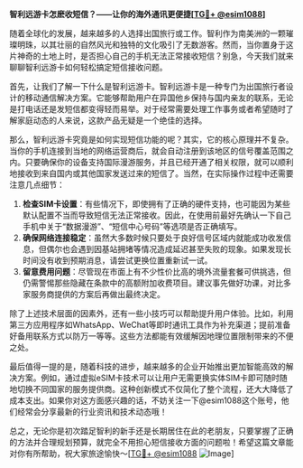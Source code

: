**智利远游卡怎麽收短信？——让你的海外通讯更便捷[[TG💪+ @esim1088](https://t.me/s/esim1088)]**

随着全球化的发展，越来越多的人选择出国旅行或工作。智利作为南美洲的一颗璀璨明珠，以其壮丽的自然风光和独特的文化吸引了无数游客。然而，当你置身于这片神奇的土地上时，是否担心自己的手机无法正常接收短信？别急，今天我们就来聊聊智利远游卡如何轻松搞定短信接收问题。

首先，让我们了解一下什么是智利远游卡。智利远游卡是一种专门为出国旅行者设计的移动通信解决方案。它能够帮助用户在异国他乡保持与国内亲友的联系，无论是打电话还是发短信都变得轻而易举。对于经常需要处理工作事务或者希望随时了解家庭动态的人来说，这款产品无疑是一个绝佳的选择。

那么，智利远游卡究竟是如何实现短信功能的呢？其实，它的核心原理并不复杂。当你的手机连接到当地的网络运营商后，就会自动注册到该地区的信号覆盖范围之内。只要确保你的设备支持国际漫游服务，并且已经开通了相关权限，就可以顺利地接收到来自国内或其他国家发送过来的短信了。当然，在实际操作过程中还需要注意几点细节：

1. **检查SIM卡设置**：有些情况下，即使拥有了正确的硬件支持，也可能因为某些默认配置不当而导致短信无法正常接收。因此，在使用前最好先确认一下自己手机中关于“数据漫游”、“短信中心号码”等选项是否正确填写。
2. **确保网络连接稳定**：虽然大多数时候只要处于良好信号区域内就能成功收发信息，但偶尔也会遇到因基站拥堵等情况造成延迟甚至失败的现象。如果发现长时间没有收到预期消息，请尝试更换位置重新试一试。
3. **留意费用问题**：尽管现在市面上有不少性价比高的境外流量套餐可供挑选，但仍需警惕那些隐藏在条款中的高额附加收费项目。建议事先做好功课，对比多家服务商提供的方案后再做出最终决定。

除了上述技术层面的因素外，还有一些小技巧可以帮助提升用户体验。比如，利用第三方应用程序如WhatsApp、WeChat等即时通讯工具作为补充渠道；提前准备好备用联系方式以防万一等等。这些方法都能有效缓解因地理位置限制带来的不便之处。

最后值得一提的是，随着科技的进步，越来越多的企业开始推出更加智能高效的解决方案。例如，通过虚拟eSIM卡技术可以让用户无需更换实体SIM卡即可随时随地切换不同国家的服务提供商。这种创新模式不仅简化了整个流程，还大大降低了成本支出。如果你对这方面感兴趣的话，不妨关注一下@esim1088这个账号，他们经常会分享最新的行业资讯和技术动态哦！

总之，无论你是初次踏足智利的新手还是长期居住在此的老朋友，只要掌握了正确的方法并合理规划预算，就完全不用担心短信接收方面的问题啦！希望这篇文章能对你有所帮助，祝大家旅途愉快～[[TG💪+ @esim1088](https://t.me/s/esim1088) ![Image](https://i.postimg.cc/4NQfJmqS/Snipaste-2025-05-13-00-14-12.png)]